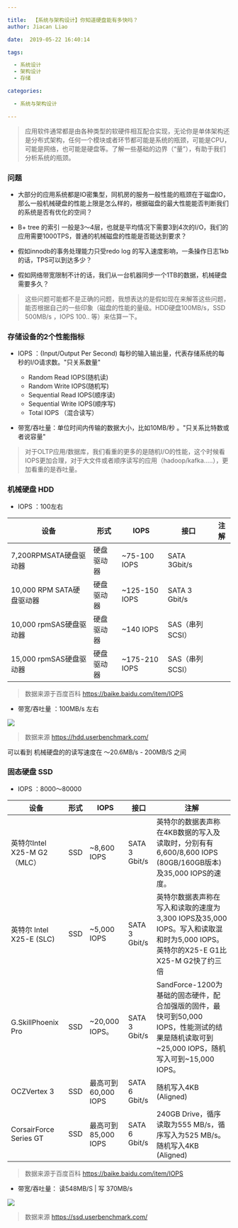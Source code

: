 ```yaml
---

title:  【系统与架构设计】你知道硬盘能有多快吗？
author: Jiacan Liao

date:  2019-05-22 16:40:14

tags:

  - 系统设计
  - 架构设计
  - 存储

categories:

  - 系统与架构设计

---
```


> 应用软件通常都是由各种类型的软硬件相互配合实现，无论你是单体架构还是分布式架构，任何一个模块或者环节都可能是系统的瓶颈，可能是CPU，可能是网络，也可能是硬盘等。了解一些基础的边界（“量”），有助于我们分析系统的瓶颈。

### 问题

- 大部分的应用系统都是IO密集型，同机房的服务一般性能的瓶颈在于磁盘IO，那么一般机械硬盘的性能上限是怎么样的，根据磁盘的最大性能能否判断我们的系统是否有优化的空间？

- B+ tree 的索引 一般是3～4层，也就是平均情况下需要3到4次的I/O，我们的应用需要1000TPS，普通的机械磁盘的性能是否能达到要求？
- 假如innodb的事务处理能力只受redo log 的写入速度影响，一条操作日志1kb的话，TPS可以到达多少？
- 假如网络带宽限制不计的话，我们从一台机器同步一个1TB的数据，机械硬盘需要多久？

> 这些问题可能都不是正确的问题，我想表达的是假如现在来解答这些问题，能否根据自己的一些印象（磁盘的性能的量级。HDD硬盘100MB/s，SSD 500MB/s ，IOPS 100.. 等）来估算一下。

### 存储设备的2个性能指标

- IOPS ：(Input/Output Per Second)  每秒的输入输出量，代表存储系统的每秒的I/O请求数。"只关系数量"
  - Random Read IOPS(随机读)
  - Random Write IOPS(随机写)
  - Sequential Read IOPS(顺序读)
  - Sequential Write IOPS(顺序写)
  - Total IOPS （混合读写）

- 带宽/吞吐量：单位时间内传输的数据大小，比如10MB/秒 。"只关系比特数或者说容量"

> 对于OLTP应用/数据库，我们看重的更多的是随机I/O的性能，这个时候看IOPS更加合理，对于大文件或者顺序读写的应用（hadoop/kafka…..），更加看重的是吞吐量。

### 机械硬盘 HDD

- IOPS ：100左右

| 设备                      | 形式       | IOPS          | 接口            | 注解 |
| ------------------------- | ---------- | ------------- | --------------- | ---- |
| 7,200RPMSATA硬盘驱动器    | 硬盘驱动器 | ~75-100 IOPS  | SATA 3Gbit/s    |      |
| 10,000 RPM SATA硬盘驱动器 | 硬盘驱动器 | ~125-150 IOPS | SATA 3 Gbit/s   |      |
| 10,000 rpmSAS硬盘驱动器   | 硬盘驱动器 | ~140 IOPS     | SAS（串列SCSI） |      |
| 15,000 rpmSAS硬盘驱动器   | 硬盘驱动器 | ~175-210 IOPS | SAS（串列SCSI） |      |

> 数据来源于百度百科 https://baike.baidu.com/item/IOPS

- 带宽/吞吐量 ：100MB/s 左右

![](https://raw.githubusercontent.com/liaojiacan/assets/master/img/WX20190522-165652.png)

> 数据来源 https://hdd.userbenchmark.com/

可以看到 机械硬盘的的读写速度在 ～20.6MB/s - 200MB/S 之间 

### 固态硬盘 SSD

- IOPS ：8000～80000

| 设备                        | 形式 | IOPS                | 接口          | 注解                                                         |
| --------------------------- | ---- | ------------------- | ------------- | ------------------------------------------------------------ |
| 英特尔Intel X25-M G2（MLC） | SSD  | ~8,600 IOPS         | SATA 3 Gbit/s | 英特尔的数据表声称在4KB数据的写入及读取时，分别有有6,600/8,600 IOPS (80GB/160GB版本)及35,000 IOPS的速度。 |
| 英特尔 Intel X25-E (SLC)    | SSD  | ~5,000 IOPS         | SATA 3 Gbit/s | 英特尔数据表声称在写入和读取的速度为3,300 IOPS及35,000 IOPS。写入和读取混和时为5,000 IOPS。英特尔的X25-E G1比X25-M G2快了约三倍 |
| G.SkillPhoenix Pro          | SSD  | ~20,000 IOPS。      | SATA 3 Gbit/s | SandForce-1200为基础的固态硬件，配合加强版的固件，最快可到50,000 IOPS，性能测试的结果是随机读取可到~25,000 IOPS，随机写入可到~15,000 IOPS。 |
| OCZVertex 3                 | SSD  | 最高可到60,000 IOPS | SATA 6 Gbit/s | 随机写入4KB (Aligned)                                        |
| CorsairForce Series GT      | SSD  | 最高可到85,000 IOPS | SATA 6 Gbit/s | 240GB Drive，循序读取为555 MB/s，循序写入为525 MB/s。随机写入4KB (Aligned) |

> 数据来源于百度百科 https://baike.baidu.com/item/IOPS

- 带宽/吞吐量： 读548MB/S  | 写 370MB/s

![](https://raw.githubusercontent.com/liaojiacan/assets/master/img/WX20190522-181048.png)

> 数据来源 https://ssd.userbenchmark.com/